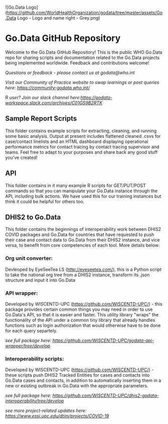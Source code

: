 ![Go.Data Logo](https://github.com/WorldHealthOrganization/godata/tree/master/assets/Go.Data Logo - Logo and name right - Grey.png)

# Go.Data GitHub Repository

Welcome to the Go.Data GitHub Repository! This is the public WHO Go.Data repo for sharing scripts and documentation related to the Go.Data projects being implemented worldwide. Feedback and contributions welcome!

_Questions or feedback - please contact us at godata@who.int_

_Visit our Community of Practice website to swap learnings or post queries here: https://community-godata.who.int/_

_R user? Join our slack channel here:https://godata-workspace.slack.com/archives/C01GS9B2RTK_

## Sample Report Scripts

This folder contains example scripts for extracting, cleaning, and running some basic analysis. Output at present includes flattened cleaned .csvs for case/contact linelists and an HTML dashboard displaying operational performance metrics for contact tracing by contact tracing supervisor and teams. Feel free to adapt to your purposes and share back any good stuff you've created!

## API

This folder contains in it many example R scripts for GET/PUT/POST commands so that you can manipulate your Go.Data instance through the API, including bulk actions. We have used this for our training instances but think it could be helpful for others too.

## DHIS2 to Go.Data

This folder contains the beginnings of interoperability work between DHIS2 COVID packages and Go.Data for countries that have requested to push their case and contact data to Go.Data from their DHIS2 instance, and vice versa, to benefit from core competencies of each tool. More details below:

### Org unit converter: 
Devleoped by EyeSeeTea LS (http://eyeseetea.com/), this is a Python script to take the national org tree from a DHIS2 instance, transform its .json structure and input it into Go.Data 

### API wrapper:
Developed by WISCENTD-UPC (https://github.com/WISCENTD-UPC/) - this package provides certain common things you may need in order to use Go.Data's API, so that it is easier and faster. This utility library "wraps" the functionality of the API under a common tiny library that already handles functions such as login authorization that would otherwise have to be done for each query separtely.

_see full package here: https://github.com/WISCENTD-UPC/godata-api-wrapper/tree/develop_

### Interoperability scripts:
Developed by WISCENTD-UPC (https://github.com/WISCENTD-UPC/) - these scripts push DHIS2 Tracked Entities for cases and contacts into Go.Data cases and contacts, in addition to automatically inserting them in a new or existing outbreak in Go.Data with the appropriate parameters. 

_see full package here: https://github.com/WISCENTD-UPC/dhis2-godata-interoperability/tree/develop_

_see more project-related updates here: https://www.essi.upc.edu/dtim/projects/COVID-19_

